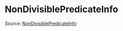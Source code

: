 # NonDivisiblePredicateInfo

Source: [NonDivisiblePredicateInfo](../../../csrc/device_lower/analysis/non_divisible_split.h#L140)

